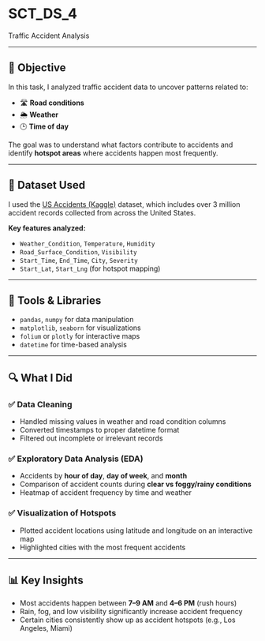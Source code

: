 # SCT_DS_4

Traffic Accident Analysis  

---

## 🧠 Objective  
In this task, I analyzed traffic accident data to uncover patterns related to:
- 🛣️ **Road conditions**
- 🌦️ **Weather**
- 🕒 **Time of day**

The goal was to understand what factors contribute to accidents and identify **hotspot areas** where accidents happen most frequently.

---

## 📂 Dataset Used
I used the [US Accidents (Kaggle)](https://www.kaggle.com/datasets/sobhanmoosavi/us-accidents) dataset, which includes over 3 million accident records collected from across the United States.

**Key features analyzed:**
- `Weather_Condition`, `Temperature`, `Humidity`
- `Road_Surface_Condition`, `Visibility`
- `Start_Time`, `End_Time`, `City`, `Severity`
- `Start_Lat`, `Start_Lng` (for hotspot mapping)

---

## 🧰 Tools & Libraries
- `pandas`, `numpy` for data manipulation
- `matplotlib`, `seaborn` for visualizations
- `folium` or `plotly` for interactive maps
- `datetime` for time-based analysis

---

## 🔍 What I Did

### ✅ Data Cleaning
- Handled missing values in weather and road condition columns
- Converted timestamps to proper datetime format
- Filtered out incomplete or irrelevant records

### ✅ Exploratory Data Analysis (EDA)
- Accidents by **hour of day**, **day of week**, and **month**
- Comparison of accident counts during **clear vs foggy/rainy conditions**
- Heatmap of accident frequency by time and weather

### ✅ Visualization of Hotspots
- Plotted accident locations using latitude and longitude on an interactive map
- Highlighted cities with the most frequent accidents

---

## 📊 Key Insights
- Most accidents happen between **7–9 AM** and **4–6 PM** (rush hours)
- Rain, fog, and low visibility significantly increase accident frequency
- Certain cities consistently show up as accident hotspots (e.g., Los Angeles, Miami)

